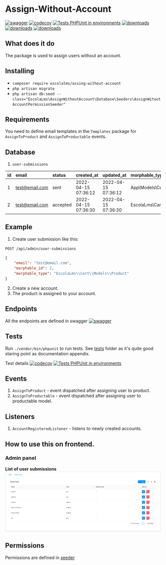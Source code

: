 # Assign-Without-Account
[![swagger](https://img.shields.io/badge/documentation-swagger-green)](https://escolalms.github.io/Assign-Without-Account/)
[![codecov](https://codecov.io/gh/EscolaLMS/Assign-Without-Account/branch/main/graph/badge.svg?token=O91FHNKI6R)](https://codecov.io/gh/EscolaLMS/Assign-Without-Account)
[![Tests PHPUnit in environments](https://github.com/EscolaLMS/Assign-Without-Account/actions/workflows/test.yml/badge.svg)](https://github.com/EscolaLMS/Assign-Without-Account/actions/workflows/test.yml)
[![downloads](https://img.shields.io/packagist/dt/escolalms/assign-without-account)](https://packagist.org/packages/escolalms/assign-without-account)
[![downloads](https://img.shields.io/packagist/v/escolalms/assign-without-account)](https://packagist.org/packages/escolalms/assign-without-account)
[![downloads](https://img.shields.io/packagist/l/escolalms/assign-without-account)](https://packagist.org/packages/escolalms/assign-without-account)

## What does it do
The package is used to assign users without an account.

## Installing
- `composer require escolalms/assing-without-account`
- `php artisan migrate`
- `php artisan db:seed --class="EscolaLms\AssignWithoutAccount\Database\Seeders\AssignWitoutAccountPermissionSeeder"`

## Requirements
You need to define email templates in the `Templates` package for `AssignToProduct` and `AssignToProductable` events.

## Database
1. `user-submissions`

| id | email | status | created\_at | updated\_at | morphable\_type | morphable\_id |
| :--- | :--- | :--- | :--- | :--- | :--- | :--- |
| 1 | test@email.com | sent | 2022-04-15 07:36:12 | 2022-04-15 07:36:12 | App\\Models\\Course | 1 |
| 2 | test@email.com | accepted | 2022-04-15 07:36:30 | 2022-04-15 07:36:30 | EscolaLms\\Cart\\Models\\Product | 2 |

## Example
1. Create user submission like this:
```http request
POST /api/admin/user-submissions
```
```json
{
    "email": "test@email.com",
    "morphable_id": 2,
    "morphable_type": "EscolaLms\\Cart\\Models\\Product"
}
```
2. Create a new account.
3. The product is assigned to your account.


## Endpoints
All the endpoints are defined in swagger
[![swagger](https://img.shields.io/badge/documentation-swagger-green)](https://escolalms.github.io/Assign-Without-Account/)

## Tests
Run `./vendor/bin/phpunit` to run tests. See [tests](https://github.com/EscolaLMS/Assign-Without-Account/tree/main/tests) folder as it's quite good staring point as documentation appendix.

Test details
[![codecov](https://codecov.io/gh/EscolaLMS/Assign-Without-Account/branch/main/graph/badge.svg?token=O91FHNKI6R)](https://codecov.io/gh/EscolaLMS/Assign-Without-Account)
[![Tests PHPUnit in environments](https://github.com/EscolaLMS/Assign-Without-Account/actions/workflows/test.yml/badge.svg)](https://github.com/EscolaLMS/Assign-Without-Account/actions/workflows/test.yml)

## Events
1. `AssignToProduct` - event dispatched after assigning user to product.
2. `AssignToProductable` - event dispatched after assigning user to productable model.

## Listeners
1. `AccountRegisteredListener` - listens to newly created accounts.

## How to use this on frontend.

### Admin panel
**List of user submissions**
![List of user submissions](./docs/list.png "List of user submissions")


## Permissions
Permissions are defined in [seeder](https://github.com/EscolaLMS/Assign-Without-Account/blob/main/database/seeders/AssignWithoutAccountPermissionSeeder.php)

